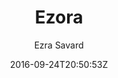 ---
title: "Ezora"
github: https://github.com/ezrasavard/ezora-jekyll-theme
demo: https://ezrasavard.com/
author: Ezra Savard

ssg:
  - Jekyll
cms:
  - No Cms
date: 2016-09-24T20:50:53Z
github_branch: master
---